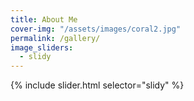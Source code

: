 ```yaml
---
title: About Me
cover-img: "/assets/images/coral2.jpg"
permalink: /gallery/
image_sliders:
  - slidy
---
```


  {% include slider.html selector="slidy" %}
